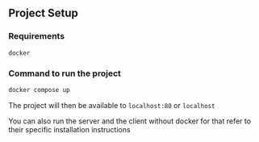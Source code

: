 ## Project Setup

### Requirements

```
docker
```

### Command to run the project

```sh
docker compose up
```

The project will then be available to `localhost:80` or `localhost`

You can also run the server and the client without docker for that refer to their specific installation instructions
